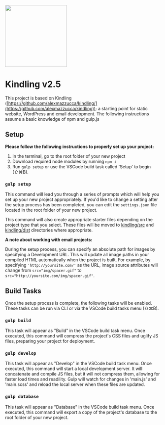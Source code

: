 <img src="https://user-images.githubusercontent.com/333020/69454644-a2dbdd80-0d34-11ea-8463-2c6b3337e277.png" width="200" height="200">

# Kindling v2.5

This project is based on Kindling ([https://github.com/alexmazzucca/kindling/](https://github.com/alexmazzucca/kindling)): a starting point for static website, WordPress and email development. The following instructions assume a basic knowledge of npm and gulp.js
  
## Setup

**Please follow the following instructions to properly set up your project:**

  1. In the terminal, go to the root folder of your new project
  2. Download required node modules by running `npm i`
  3. Run `gulp setup` or use the VSCode build task called 'Setup' to begin (⇧⌘B).

### `gulp setup`

This command will lead you through a series of prompts which will help you set up your new project appropriately. If you'd like to change a setting after the setup process has been completed, you can edit the `settings.json` file located in the root folder of your new project.

This command will also create appropriate starter files depending on the project type that you select. These files will be moved to [kindling/src](/src) and [kindling/dist](/dist) directories where appropriate.

**A note about working with email projects:**

During the setup process, you can specify an absolute path for images by specifying a Development URL. This will update all image paths in your compiled HTML automatically when the project is built. For example, by specifying `'http://yoursite.com/'` as the URL, image source attributes will change from `src="img/spacer.gif"` to `src="http://yoursite.com/img/spacer.gif"`.
  
## Build Tasks

Once the setup process is complete, the following tasks will be enabled. These tasks can be run via CLI or via the VSCode build tasks menu (⇧⌘B).

### `gulp build`

This task will appear as "Build" in the VSCode build task menu. Once executed, this command will compress the project's CSS files and uglify JS files, preparing your project for deployment.

### `gulp develop`

This task will appear as "Develop" in the VSCode build task menu. Once executed, this command will start a local development server. It will concatenate and compile JS files, but it will not compress them, allowing for faster load times and readility. Gulp will watch for changes in 'main.js' and 'main.scss' and reload the local server when these files are updated.

### `gulp database`

This task will appear as "Database" in the VSCode build task menu. Once executed, this command will export a copy of the project's database to the root folder of your new project.